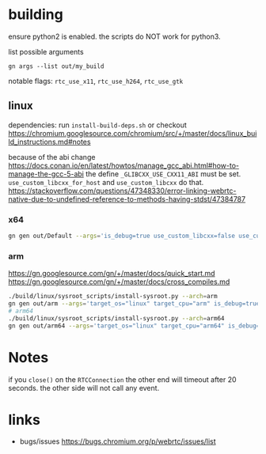 # building

ensure python2 is enabled. the scripts do NOT work for python3.

list possible arguments
```
gn args --list out/my_build
```
notable flags: `rtc_use_x11`, `rtc_use_h264`, `rtc_use_gtk`

## linux

dependencies: run `install-build-deps.sh` or checkout https://chromium.googlesource.com/chromium/src/+/master/docs/linux_build_instructions.md#notes

because of the abi change https://docs.conan.io/en/latest/howtos/manage_gcc_abi.html#how-to-manage-the-gcc-5-abi
the define `_GLIBCXX_USE_CXX11_ABI` must be set.
`use_custom_libcxx_for_host` and `use_custom_libcxx` do that.
https://stackoverflow.com/questions/47348330/error-linking-webrtc-native-due-to-undefined-reference-to-methods-having-stdst/47384787

### x64
```bash
gn gen out/Default --args='is_debug=true use_custom_libcxx=false use_custom_libcxx_for_host=false cc_wrapper="ccache" use_rtti=true'
```

### arm
https://gn.googlesource.com/gn/+/master/docs/quick_start.md
https://gn.googlesource.com/gn/+/master/docs/cross_compiles.md

```bash
./build/linux/sysroot_scripts/install-sysroot.py --arch=arm
gn gen out/arm --args='target_os="linux" target_cpu="arm" is_debug=true cc_wrapper="ccache" use_rtti=true use_custom_libcxx_for_host=false'
# arm64
./build/linux/sysroot_scripts/install-sysroot.py --arch=arm64
gn gen out/arm64 --args='target_os="linux" target_cpu="arm64" is_debug=true cc_wrapper="ccache" use_rtti=true use_custom_libcxx_for_host=false'
```

# Notes

if you `close()` on the `RTCConnection` the other end will timeout after 20 seconds.
the other side will not call any event.

# links

- bugs/issues https://bugs.chromium.org/p/webrtc/issues/list

